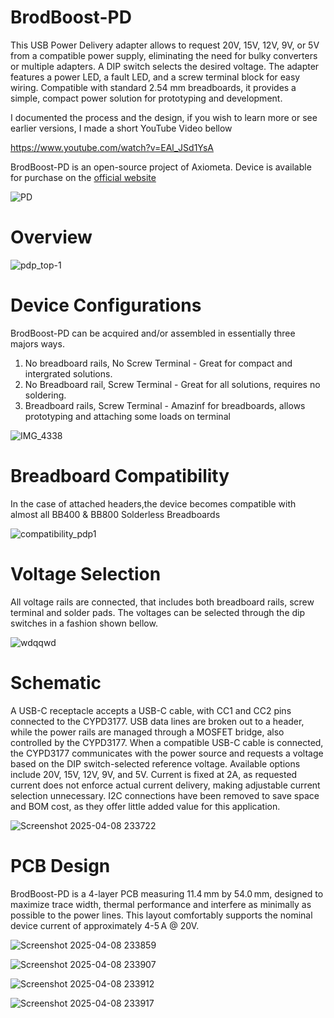 # BrodBoost-PD
This USB Power Delivery adapter allows to request 20V, 15V, 12V, 9V, or 5V from a compatible power supply, eliminating the need for bulky converters or multiple adapters. A DIP switch selects the desired voltage. The adapter features a power LED, a fault LED, and a screw terminal block for easy wiring. Compatible with standard 2.54 mm breadboards, it provides a simple, compact power solution for prototyping and development.

I documented the process and the design, if you wish to learn more or see earlier versions, I made a short YouTube Video bellow

https://www.youtube.com/watch?v=EAl_JSd1YsA

BrodBoost-PD is an open-source project of Axiometa. Device is available for purchase on the [official website]([https://axiometa.ai/product/brodboost-pd/](https://www.axiometa.io/products/brodboost-pd-breadboard-power-supply))

![PD](https://github.com/user-attachments/assets/356bb271-0374-443e-8028-7578ce3baa5e)

# Overview

![pdp_top-1](https://github.com/user-attachments/assets/b0c6e7ff-caee-4a20-943f-16d27a50bbca)


# Device Configurations
BrodBoost-PD can be acquired and/or assembled in essentially three majors ways.

1. No breadboard rails, No Screw Terminal - Great for compact and intergrated solutions.
2. No Breadboard rail, Screw Terminal - Great for all solutions, requires no soldering.
3. Breadboard rails, Screw Terminal - Amazinf for breadboards, allows prototyping and attaching some loads on terminal

![IMG_4338](https://github.com/user-attachments/assets/fe125ee3-6045-4208-a7ba-f22d8e1c8ed7)


# Breadboard Compatibility
In the case of attached headers,the device becomes compatible with almost all BB400 & BB800 Solderless Breadboards

![compatibility_pdp1](https://github.com/user-attachments/assets/a417a1fb-0124-4bd5-ae57-e07c31d4e7c0)

# Voltage Selection
All voltage rails are connected, that includes both breadboard rails, screw terminal and solder pads. The voltages can be selected through the dip switches in a fashion shown bellow.


![wdqqwd](https://github.com/user-attachments/assets/46ab76ea-5709-47ee-a427-bd5fd211aac3)


# Schematic
A USB-C receptacle accepts a USB-C cable, with CC1 and CC2 pins connected to the CYPD3177. USB data lines are broken out to a header, while the power rails are managed through a MOSFET bridge, also controlled by the CYPD3177.
When a compatible USB-C cable is connected, the CYPD3177 communicates with the power source and requests a voltage based on the DIP switch-selected reference voltage. Available options include 20V, 15V, 12V, 9V, and 5V.
Current is fixed at 2A, as requested current does not enforce actual current delivery, making adjustable current selection unnecessary. I2C connections have been removed to save space and BOM cost, as they offer little added value for this application.


![Screenshot 2025-04-08 233722](https://github.com/user-attachments/assets/2801dfe3-3c0d-4ca4-bb1f-adc25243cf4a)


# PCB Design

BrodBoost-PD is a 4-layer PCB measuring 11.4 mm by 54.0 mm, designed to maximize trace width, thermal performance and interfere as minimally as possible to the power lines. This layout comfortably supports the nominal device current of approximately 4-5 A @ 20V.

![Screenshot 2025-04-08 233859](https://github.com/user-attachments/assets/89840d9e-cbc5-4a5c-8346-a40912ce433a)

![Screenshot 2025-04-08 233907](https://github.com/user-attachments/assets/7b08fb32-5c26-40d7-b478-b0faf1c88c0e)

![Screenshot 2025-04-08 233912](https://github.com/user-attachments/assets/e78fd727-4f4a-44a9-b355-93c84bf15665)

![Screenshot 2025-04-08 233917](https://github.com/user-attachments/assets/744df9b2-1777-495b-98a8-6549c7533f39)
